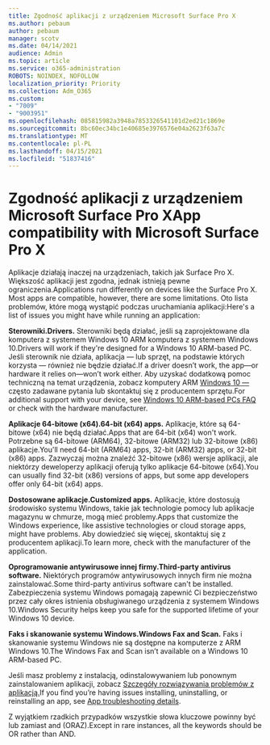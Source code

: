 ```yaml
---
title: Zgodność aplikacji z urządzeniem Microsoft Surface Pro X
ms.author: pebaum
author: pebaum
manager: scotv
ms.date: 04/14/2021
audience: Admin
ms.topic: article
ms.service: o365-administration
ROBOTS: NOINDEX, NOFOLLOW
localization_priority: Priority
ms.collection: Adm_O365
ms.custom:
- "7009"
- "9003951"
ms.openlocfilehash: 085815982a3948a7853326541101d2ed21c1869e
ms.sourcegitcommit: 8bc60ec34bc1e40685e3976576e04a2623f63a7c
ms.translationtype: MT
ms.contentlocale: pl-PL
ms.lasthandoff: 04/15/2021
ms.locfileid: "51837416"
---
```

# <a name="app-compatibility-with-microsoft-surface-pro-x"></a><span data-ttu-id="14f96-102">Zgodność aplikacji z urządzeniem Microsoft Surface Pro X</span><span class="sxs-lookup"><span data-stu-id="14f96-102">App compatibility with Microsoft Surface Pro X</span></span>

<span data-ttu-id="14f96-103">Aplikacje działają inaczej na urządzeniach, takich jak Surface Pro X. Większość aplikacji jest zgodna, jednak istnieją pewne ograniczenia.</span><span class="sxs-lookup"><span data-stu-id="14f96-103">Applications run differently on devices like the Surface Pro X. Most apps are compatible, however, there are some limitations.</span></span> <span data-ttu-id="14f96-104">Oto lista problemów, które mogą wystąpić podczas uruchamiania aplikacji:</span><span class="sxs-lookup"><span data-stu-id="14f96-104">Here's a list of issues you might have while running an application:</span></span> 

<span data-ttu-id="14f96-105">**Sterowniki.**</span><span class="sxs-lookup"><span data-stu-id="14f96-105">**Drivers.**</span></span> <span data-ttu-id="14f96-106">Sterowniki będą działać, jeśli są zaprojektowane dla komputera z systemem Windows 10 ARM komputera z systemem Windows 10.</span><span class="sxs-lookup"><span data-stu-id="14f96-106">Drivers will work if they're designed for a Windows 10 ARM-based PC.</span></span> <span data-ttu-id="14f96-107">Jeśli sterownik nie działa, aplikacja — lub sprzęt, na podstawie których korzysta — również nie będzie działać.</span><span class="sxs-lookup"><span data-stu-id="14f96-107">If a driver doesn’t work, the app—or hardware it relies on—won’t work either.</span></span> <span data-ttu-id="14f96-108">Aby uzyskać dodatkową pomoc techniczną na temat urządzenia, zobacz komputery ARM [Windows 10 —](https://support.microsoft.com/windows/windows-10-arm-based-pcs-faq-477f51df-2e3b-f68f-31b0-06f5e4f8ebb5) często zadawane pytania lub skontaktuj się z producentem sprzętu.</span><span class="sxs-lookup"><span data-stu-id="14f96-108">For additional support with your device, see [Windows 10 ARM-based PCs FAQ](https://support.microsoft.com/windows/windows-10-arm-based-pcs-faq-477f51df-2e3b-f68f-31b0-06f5e4f8ebb5) or check with the hardware manufacturer.</span></span>

<span data-ttu-id="14f96-109">**Aplikacje 64-bitowe (x64).**</span><span class="sxs-lookup"><span data-stu-id="14f96-109">**64-bit (x64) apps.**</span></span> <span data-ttu-id="14f96-110">Aplikacje, które są 64-bitowe (x64) nie będą działać.</span><span class="sxs-lookup"><span data-stu-id="14f96-110">Apps that are 64-bit (x64) won't work.</span></span> <span data-ttu-id="14f96-111">Potrzebne są 64-bitowe (ARM64), 32-bitowe (ARM32) lub 32-bitowe (x86) aplikacje.</span><span class="sxs-lookup"><span data-stu-id="14f96-111">You'll need 64-bit (ARM64) apps, 32-bit (ARM32) apps, or 32-bit (x86) apps.</span></span> <span data-ttu-id="14f96-112">Zazwyczaj można znaleźć 32-bitowe (x86) wersje aplikacji, ale niektórzy deweloperzy aplikacji oferują tylko aplikacje 64-bitowe (x64).</span><span class="sxs-lookup"><span data-stu-id="14f96-112">You can usually find 32-bit (x86) versions of apps, but some app developers offer only 64-bit (x64) apps.</span></span>

<span data-ttu-id="14f96-113">**Dostosowane aplikacje.**</span><span class="sxs-lookup"><span data-stu-id="14f96-113">**Customized apps.**</span></span> <span data-ttu-id="14f96-114">Aplikacje, które dostosują środowisko systemu Windows, takie jak technologie pomocy lub aplikacje magazynu w chmurze, mogą mieć problemy.</span><span class="sxs-lookup"><span data-stu-id="14f96-114">Apps that customize the Windows experience, like assistive technologies or cloud storage apps, might have problems.</span></span> <span data-ttu-id="14f96-115">Aby dowiedzieć się więcej, skontaktuj się z producentem aplikacji.</span><span class="sxs-lookup"><span data-stu-id="14f96-115">To learn more, check with the manufacturer of the application.</span></span>

<span data-ttu-id="14f96-116">**Oprogramowanie antywirusowe innej firmy.**</span><span class="sxs-lookup"><span data-stu-id="14f96-116">**Third-party antivirus software.**</span></span> <span data-ttu-id="14f96-117">Niektórych programów antywirusowych innych firm nie można zainstalować.</span><span class="sxs-lookup"><span data-stu-id="14f96-117">Some third-party antivirus software can't be installed.</span></span> <span data-ttu-id="14f96-118">Zabezpieczenia systemu Windows pomagają zapewnić Ci bezpieczeństwo przez cały okres istnienia obsługiwanego urządzenia z systemem Windows 10.</span><span class="sxs-lookup"><span data-stu-id="14f96-118">Windows Security helps keep you safe for the supported lifetime of your Windows 10 device.</span></span>

<span data-ttu-id="14f96-119">**Faks i skanowanie systemu Windows.**</span><span class="sxs-lookup"><span data-stu-id="14f96-119">**Windows Fax and Scan.**</span></span> <span data-ttu-id="14f96-120">Faks i skanowanie systemu Windows nie są dostępne na komputerze z ARM Windows 10.</span><span class="sxs-lookup"><span data-stu-id="14f96-120">The Windows Fax and Scan isn’t available on a Windows 10 ARM-based PC.</span></span>

<span data-ttu-id="14f96-121">Jeśli masz problemy z instalacją, odinstalowywaniem lub ponownym zainstalowaniem aplikacji, zobacz [Szczegóły rozwiązywania problemów z aplikacją.](https://docs.microsoft.com/troubleshoot/mem/intune/troubleshoot-app-install#app-troubleshooting-details)</span><span class="sxs-lookup"><span data-stu-id="14f96-121">If you find you’re having issues installing, uninstalling, or reinstalling an app, see [App troubleshooting details](https://docs.microsoft.com/troubleshoot/mem/intune/troubleshoot-app-install#app-troubleshooting-details).</span></span>

<span data-ttu-id="14f96-122">Z wyjątkiem rzadkich przypadków wszystkie słowa kluczowe powinny być lub zamiast and (ORAZ).</span><span class="sxs-lookup"><span data-stu-id="14f96-122">Except in rare instances, all the keywords should be OR rather than AND.</span></span>